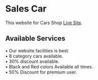 # Sales Car

This website for Cars Shop [Live Site](https://github.com/facebook/create-react-app).

## Available Services

• Our website facilities is best.
<br/>
• 8 category cars available.
<br/>
• 30% discount available.
<br/>
• Black and Red colors Available all times.
<br/>
• 50% Discount for premium user.


